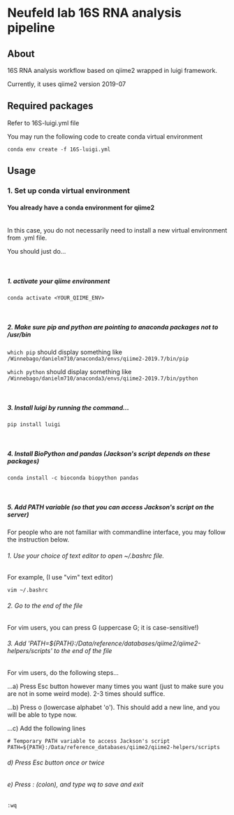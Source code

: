 # Neufeld lab 16S RNA analysis pipeline

## About
16S RNA analysis workflow based on qiime2 wrapped in luigi framework.

Currently, it uses qiime2 version 2019-07

## Required packages
Refer to 16S-luigi.yml file

You may run the following code to create conda virtual environment

`conda env create -f 16S-luigi.yml`

## Usage

### 1. Set up conda virtual environment

#### You already have a conda environment for qiime2
<br />
In this case, you do not necessarily need to install a new virtual environment from .yml file.

You should just do...

<br />

##### 1. activate your qiime environment 

`conda activate <YOUR_QIIME_ENV>`

<br />

##### 2. Make sure pip and python are pointing to anaconda packages *not to /usr/bin*

`which pip` should display something like `/Winnebago/danielm710/anaconda3/envs/qiime2-2019.7/bin/pip`

`which python` should display something like `/Winnebago/danielm710/anaconda3/envs/qiime2-2019.7/bin/python`

<br />

##### 3. Install luigi by running the command...

`pip install luigi`

<br />

##### 4. Install BioPython and pandas (Jackson's script depends on these packages)

`conda install -c bioconda biopython pandas`

<br />

##### 5. Add PATH variable (so that you can access Jackson's script on the server)

For people who are not familiar with commandline interface, you may follow the instruction below.

###### 1. Use your choice of text editor to open ~/.bashrc file.

For example, (I use "vim" text editor)

`vim ~/.bashrc`

###### 2. Go to the end of the file

For vim users, you can press G (uppercase G; it is case-sensitive!) 

###### 3. Add 'PATH=${PATH}:/Data/reference/databases/qiime2/qiime2-helpers/scripts' to the end of the file

For vim users, do the following steps...

...a) Press Esc button however many times you want (just to make sure you are not in some weird mode). 2-3 times should suffice. 

...b) Press o (lowercase alphabet 'o'). This should add a new line, and you will be able to type now.

...c) Add the following lines

```
# Temporary PATH variable to access Jackson's script
PATH=${PATH}:/Data/reference_databases/qiime2/qiime2-helpers/scripts
```

###### d) Press Esc button once or twice

###### e) Press : (colon), and type wq to save and exit

`:wq`
